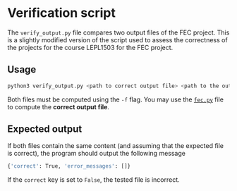 # Verification script

The `verify_output.py` file compares two output files of the FEC project. This is a slightly modified version of the script used to assess the correctness of the projects for the course LEPL1503 for the FEC project.

## Usage

```bash
python3 verify_output.py <path to correct output file> <path to the output file to be verified>
```

Both files must be computed using the `-f` flag. You may use the [`fec.py`](../main.py) file to compute the __correct output file__.

## Expected output

If both files contain the same content (and assuming that the expected file is correct), the program should output the following message

```bash
{'correct': True, 'error_messages': []}
```

If the `correct` key is set to `False`, the tested file is incorrect.